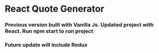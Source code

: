# React Quote Generator

### Previous version built with Vanilla Js. Updated project with React. Run npm start to run project


### Future update will include Redux
